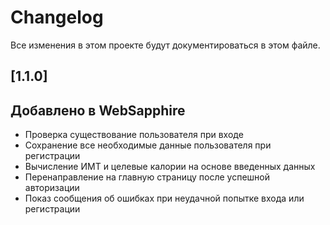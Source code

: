 # Changelog

Все изменения в этом проекте будут документироваться в этом файле.

## [1.1.0]

## Добавлено в WebSapphire

- Проверка существование пользователя при входе
- Сохранение все необходимые данные пользователя при регистрации
- Вычисление ИМТ и целевые калории на основе введенных данных
- Перенаправление на главную страницу после успешной авторизации
- Показ сообщения об ошибках при неудачной попытке входа или регистрации
